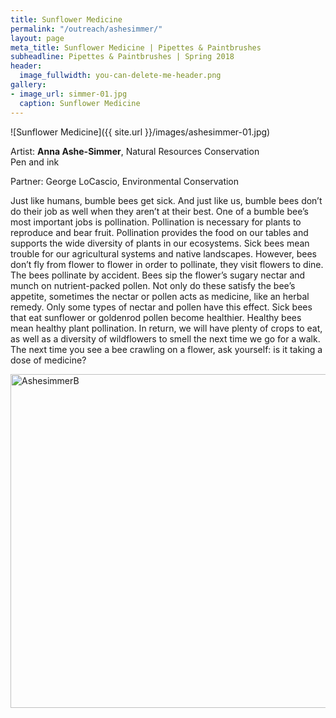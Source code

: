 ```yaml
---
title: Sunflower Medicine
permalink: "/outreach/ashesimmer/"
layout: page
meta_title: Sunflower Medicine | Pipettes & Paintbrushes
subheadline: Pipettes & Paintbrushes | Spring 2018
header:
  image_fullwidth: you-can-delete-me-header.png
gallery:
- image_url: simmer-01.jpg
  caption: Sunflower Medicine
---
```

![Sunflower Medicine]({{ site.url }}/images/ashesimmer-01.jpg)

Artist: **Anna Ashe-Simmer**, Natural Resources Conservation<br>
Pen and ink

Partner: George LoCascio, Environmental Conservation

Just like humans, bumble bees get sick. And just like us, bumble bees don’t do their job as well when they aren’t at their best. One of a bumble bee’s most important jobs is pollination. Pollination is necessary for plants to reproduce and bear fruit. Pollination provides the food on our tables and supports the wide diversity of plants in our ecosystems. Sick bees mean trouble for our agricultural systems and native landscapes. However, bees don’t fly from flower to flower in order to pollinate, they visit flowers to dine. The bees pollinate by accident. Bees sip the flower’s sugary nectar and munch on nutrient-packed pollen. Not only do these satisfy the bee’s appetite, sometimes the nectar or pollen acts as medicine, like an herbal remedy. Only some types of nectar and pollen have this effect. Sick bees that eat sunflower or goldenrod pollen become healthier. Healthy bees mean healthy plant pollination. In return, we will have plenty of crops to eat, as well as a diversity of wildflowers to smell the next time we go for a walk. The next time you see a bee crawling on a flower, ask yourself: is it taking a dose of medicine?

<a data-flickr-embed="true" data-context="true"  href="https://www.flickr.com/photos/139839751@N06/27680563258/in/album-72157666010355377/" title="AshesimmerB"><img src="https://farm1.staticflickr.com/879/27680563258_206a34645e_c.jpg" width="800" height="534" alt="AshesimmerB"></a><script async src="//embedr.flickr.com/assets/client-code.js" charset="utf-8"></script>
